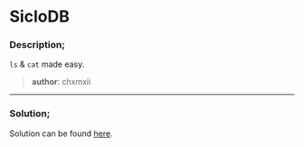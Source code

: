 # SicloDB

### Description;
`ls` & `cat` made easy.
  
 > **author**: chxmxii

---
### Solution;

Solution can be found [here](solution/sol.md).